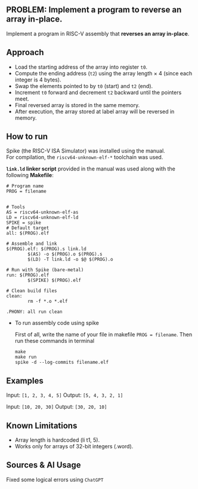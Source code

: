 ## PROBLEM: Implement a program to reverse an array in-place.
Implement a program in RISC-V assembly that **reverses an array in-place**. 
## Approach  
- Load the starting address of the array into register `t0`.  
- Compute the ending address (`t2`) using the array length × 4 (since each integer is 4 bytes).  
- Swap the elements pointed to by `t0` (start) and `t2` (end).  
- Increment `t0` forward and decrement `t2` backward until the pointers meet.  
- Final reversed array is stored in the same memory.
- After execution, the array stored at label array will be reversed in memory.

## How to run
Spike (the RISC-V ISA Simulator) was installed using the manual.  
For compilation, the `riscv64-unknown-elf-*` toolchain was used.

**`link.ld` linker script** provided in the manual was used along with the following **Makefile**:
```
# Program name
PROG = filename


# Tools
AS = riscv64-unknown-elf-as
LD = riscv64-unknown-elf-ld
SPIKE = spike
# Default target
all: $(PROG).elf

# Assemble and link
$(PROG).elf: $(PROG).s link.ld
        $(AS) -o $(PROG).o $(PROG).s
        $(LD) -T link.ld -o $@ $(PROG).o

# Run with Spike (bare-metal)
run: $(PROG).elf
        $(SPIKE) $(PROG).elf

# Clean build files
clean:
        rm -f *.o *.elf

.PHONY: all run clean
```
- To run assembly code using spike
  
  First of all, write the name of your file in makefile
  `PROG = filename`. 
  Then run these commands in terminal
  ```
  make
  make run
  spike -d --log-commits filename.elf
  ```

## Examples

Input: `[1, 2, 3, 4, 5]`
Output: `[5, 4, 3, 2, 1]`

Input: `[10, 20, 30]`
Output: `[30, 20, 10]`

## Known Limitations

- Array length is hardcoded (li t1, 5).
- Works only for arrays of 32-bit integers (.word).

## Sources & AI Usage
Fixed some logical errors using `ChatGPT`

